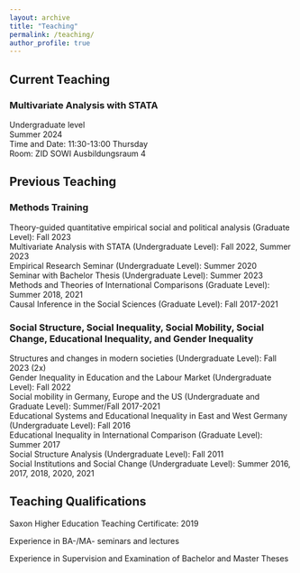 ```yaml
---
layout: archive
title: "Teaching"
permalink: /teaching/
author_profile: true
---
```


## Current Teaching

### Multivariate Analysis with STATA
Undergraduate level<br /> Summer 2024<br /> Time and Date: 11:30-13:00 Thursday<br /> Room: ZID SOWI Ausbildungsraum 4


## Previous Teaching

### Methods Training

Theory-guided quantitative empirical social and political analysis (Graduate Level): Fall 2023<br /> Multivariate Analysis with STATA (Undergraduate Level): Fall 2022, Summer 2023<br /> Empirical Research Seminar (Undergraduate Level): Summer 2020<br />Seminar with Bachelor Thesis (Undergraduate Level): Summer 2023<br /> Methods and Theories of International Comparisons (Graduate Level): Summer 2018, 2021<br />Causal Inference in the Social Sciences (Graduate Level): Fall 2017-2021


### Social Structure, Social Inequality, Social Mobility, Social Change, Educational Inequality, and Gender Inequality

Structures and changes in modern societies (Undergraduate Level): Fall 2023 (2x)<br />Gender Inequality in Education and the Labour Market (Undergraduate Level): Fall 2022<br />Social mobility in Germany, Europe and the US (Undergraduate and Graduate Level): Summer/Fall 2017-2021<br />Educational Systems and Educational Inequality in East and West Germany (Undergraduate Level): Fall 2016<br /> Educational Inequality in International Comparison (Graduate Level): Summer 2017<br />Social Structure Analysis (Undergraduate Level): Fall 2011<br />Social Institutions and Social Change (Undergraduate Level): Summer 2016, 2017, 2018, 2020, 2021



## Teaching Qualifications

Saxon Higher Education Teaching Certificate: 2019

Experience in BA-/MA- seminars and lectures

Experience in Supervision and Examination of Bachelor and Master Theses
